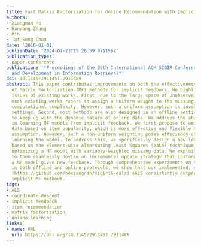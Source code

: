 ```yaml
---
title: Fast Matrix Factorization for Online Recommendation with Implicit Feedback
authors:
- Xiangnan He
- Hanwang Zhang
- min
- Tat-Seng Chua
date: '2016-01-01'
publishDate: '2024-07-23T15:26:59.071156Z'
publication_types:
- paper-conference
publication: '*Proceedings of the 39th International ACM SIGIR Conference on Research
  and Development in Information Retrieval*'
doi: 10.1145/2911451.2911489
abstract: This paper contributes improvements on both the effectiveness and efficiency
  of Matrix Factorization (MF) methods for implicit feedback. We highlight two critical
  issues of existing works. First, due to the large space of unobserved feedback,
  most existing works resort to assign a uniform weight to the missing data to reduce
  computational complexity. However, such a uniform assumption is invalid in real-world
  settings. Second, most methods are also designed in an offline setting and fail
  to keep up with the dynamic nature of online data. We address the above two issues
  in learning MF models from implicit feedback. We first propose to weight the missing
  data based on item popularity, which is more effective and flexible than the uniform-weight
  assumption. However, such a non-uniform weighting poses efficiency challenge in
  learning the model. To address this, we specifically design a new learning algorithm
  based on the element-wise Alternating Least Squares (eALS) technique, for efficiently
  optimizing a MF model with variably-weighted missing data. We exploit this efficiency
  to then seamlessly devise an incremental update strategy that instantly refreshes
  a MF model given new feedback. Through comprehensive experiments on two public datasets
  in both offline and online protocols, we show that our implemented, open-source
  (https://github.com/hexiangnan/sigir16-eals) eALS consistently outperforms state-of-the-art
  implicit MF methods.
tags:
- ALS
- coordinate descent
- implicit feedback
- item recommendation
- matrix factorization
- online learning
links:
- name: URL
  url: https://doi.org/10.1145/2911451.2911489
---
```

